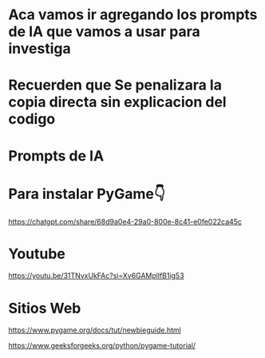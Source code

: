 ﻿
# Aca vamos ir agregando los prompts de IA que vamos a usar para investiga
# Recuerden que Se penalizara la copia directa sin explicacion del codigo



   # Prompts de IA 

# Para instalar PyGame👇 

https://chatgpt.com/share/68d9a0e4-29a0-800e-8c41-e0fe022ca45c





# Youtube
https://youtu.be/31TNvxUkFAc?si=Xv6GAMpllfB1ig53


# Sitios Web
https://www.pygame.org/docs/tut/newbieguide.html

https://www.geeksforgeeks.org/python/pygame-tutorial/

